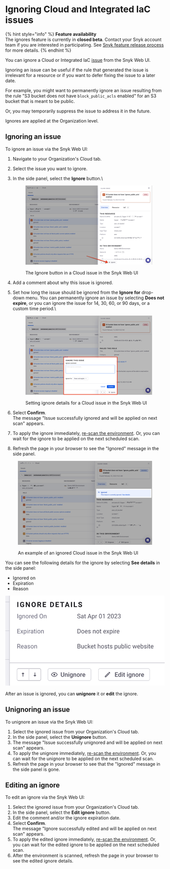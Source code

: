# Ignoring Cloud and Integrated IaC issues

{% hint style="info" %}
**Feature availability**\
The ignores feature is currently in **closed beta**. Contact your Snyk account team if you are interested in participating. See [Snyk feature release process](../../../more-info/snyk-feature-release-process.md) for more details.
{% endhint %}

You can ignore a Cloud or Integrated IaC [issue](./) from the Snyk Web UI.

Ignoring an issue can be useful if the rule that generated the issue is irrelevant for a resource or if you want to defer fixing the issue to a later date.

For example, you might want to permanently ignore an issue resulting from the rule "S3 bucket does not have `block_public_acls` enabled" for an S3 bucket that is meant to be public.

Or, you may temporarily suppress the issue to address it in the future.

Ignores are applied at the Organization level.

## Ignoring an issue <a href="#docs-internal-guid-328370e3-7fff-a6c7-193a-31d26381f4e0" id="docs-internal-guid-328370e3-7fff-a6c7-193a-31d26381f4e0"></a>

To ignore an issue via the Snyk Web UI:

1. Navigate to your Organization's Cloud tab.
2. Select the issue you want to ignore.
3.  In the side panel, select the **Ignore** button.\


    <figure><img src="../../../.gitbook/assets/snyk-cloud-ignore-button.png" alt="The Ignore button in a Cloud issue in the Snyk Web UI"><figcaption><p>The Ignore button in a Cloud issue in the Snyk Web UI</p></figcaption></figure>
4. Add a comment about why this issue is ignored.
5.  Set how long the issue should be ignored from the **Ignore for** drop-down menu. You can permanently ignore an issue by selecting **Does not expire**, or you can ignore the issue for 14, 30, 60, or 90 days, or a custom time period.\


    <figure><img src="../../../.gitbook/assets/snyk-cloud-ignore-settings.png" alt="Setting ignore details for a Cloud issue in the Snyk Web UI"><figcaption><p>Setting ignore details for a Cloud issue in the Snyk Web UI</p></figcaption></figure>
6. Select **Confirm**.\
   The message "Issue successfully ignored and will be applied on next scan" appears.
7. To apply the ignore immediately, [re-scan the environment](../scan-a-snyk-cloud-environment.md). Or, you can wait for the ignore to be applied on the next scheduled scan.
8. Refresh the page in your browser to see the "Ignored" message in the side panel.

<figure><img src="../../../.gitbook/assets/snyk-cloud-ignored-issue-example.png" alt="An example of an ignored Cloud issue in the Snyk Web UI"><figcaption><p>An example of an ignored Cloud issue in the Snyk Web UI</p></figcaption></figure>

You can see the following details for the ignore by selecting **See details** in the side panel:

* Ignored on
* Expiration
* Reason

<img src="../../../.gitbook/assets/snyk-cloud-ignore-details.png" alt="Example details of an ignored Cloud issue" data-size="original">

After an issue is ignored, you can **unignore** it or **edit** the ignore.

## Unignoring an issue

To unignore an issue via the Snyk Web UI:

1. Select the ignored issue from your Organization's Cloud tab.
2. In the side panel, select the **Unignore** button.
3. The message "Issue successfully unignored and will be applied on next scan" appears.
4. To apply the unignore immediately, [re-scan the environment](../scan-a-snyk-cloud-environment.md). Or, you can wait for the unignore to be applied on the next scheduled scan.
5. Refresh the page in your browser to see that the "Ignored" message in the side panel is gone.

## Editing an ignore

To edit an ignore via the Snyk Web UI:

1. Select the ignored issue from your Organization's Cloud tab.
2. In the side panel, select the **Edit ignore** button.
3. Edit the comment and/or the ignore expiration date.
4. Select **Confirm**.\
   The message "Ignore successfully edited and will be applied on next scan" appears.
5. To apply the edited ignore immediately, [re-scan the environment](../scan-a-snyk-cloud-environment.md). Or, you can wait for the edited ignore to be applied on the next scheduled scan.
6. After the environment is scanned, refresh the page in your browser to see the edited ignore details.
